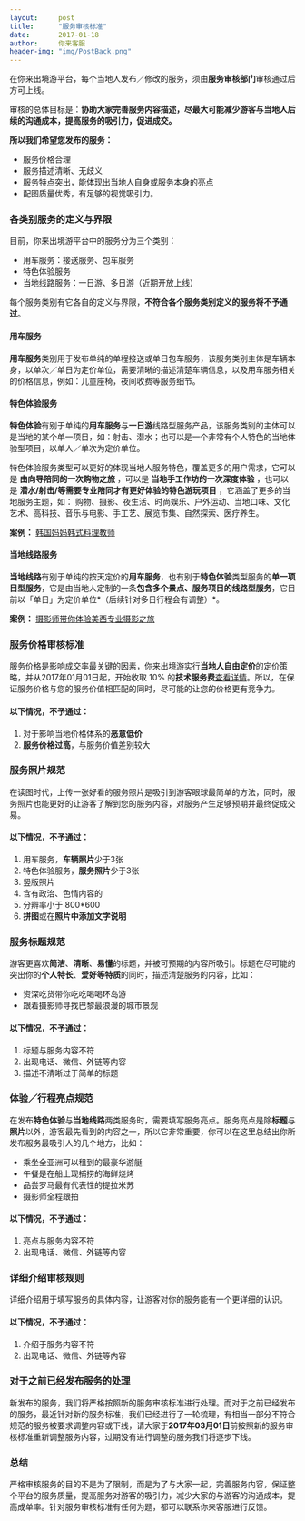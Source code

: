 ```yaml
---
layout:     post
title:      "服务审核标准"
date:       2017-01-18
author:     你来客服
header-img: "img/PostBack.png"
---
```


在你来出境游平台，每个当地人发布／修改的服务，须由**服务审核部门**审核通过后方可上线。   

审核的总体目标是：**协助大家完善服务内容描述，尽最大可能减少游客与当地人后续的沟通成本，提高服务的吸引力，促进成交。**  

**所以我们希望您发布的服务：**  

* 服务价格合理
* 服务描述清晰、无歧义
* 服务特点突出，能体现出当地人自身或服务本身的亮点
* 配图质量优秀，有足够的视觉吸引力。

### 各类别服务的定义与界限
目前，你来出境游平台中的服务分为三个类别：  

* 用车服务：接送服务、包车服务
* 特色体验服务
* 当地线路服务：一日游、多日游（近期开放上线）  
  
每个服务类别有它各自的定义与界限，**不符合各个服务类别定义的服务将不予通过**。

#### 用车服务
**用车服务**类别用于发布单纯的单程接送或单日包车服务，该服务类别主体是车辆本身，以单次／单日为定价单位，需要清晰的描述清楚车辆信息，以及用车服务相关的价格信息，例如：儿童座椅，夜间收费等服务细节。  

#### 特色体验服务
**特色体验**有别于单纯的**用车服务**与**一日游**线路型服务产品，该服务类别的主体可以是当地的某个单一项目，如：射击、潜水；也可以是一个非常有个人特色的当地体验型项目，以单人／单次为定价单位。  

特色体验服务类型可以更好的体现当地人服务特色，覆盖更多的用户需求，它可以是 **由向导陪同的一次购物之旅** ，可以是 **当地手工作坊的一次深度体验** ，也可以是 **潜水/射击/等需要专业陪同才有更好体验的特色游玩项目** ，它涵盖了更多的当地服务主题，如： 购物、摄影、夜生活、时尚娱乐、户外运动、当地口味、文化艺术、高科技、音乐与电影、手工艺、展览市集、自然探索、医疗养生。

**案例：**
[韩国妈妈韩式料理教师](nilai://service/detail?auditData=0&serviceId=8817)

#### 当地线路服务
**当地线路**有别于单纯的按天定价的**用车服务**，也有别于**特色体验**类型服务的**单一项目型服务**，它是由当地人定制的一条**包含多个景点、服务项目的线路型服务**，它目前以「单日」为定价单位*（后续针对多日行程会有调整）*。  

**案例：**
[摄影师带你体验美西专业摄影之旅](nilai://service/detail?auditData=0&serviceId=5626)

### 服务价格审核标准
服务价格是影响成交率最关键的因素，你来出境游实行**当地人自由定价**的定价策略，并从2017年01月01日起，开始收取 10% 的**技术服务费**[查看详情](https://jinzhuonilai.github.io/2016/12/20/关于你来出境游收取技术服务费的公告/)。所以，在保证服务价格与您的服务价值相匹配的同时，尽可能的让您的价格更有竞争力。  

#### 以下情况，不予通过：
1. 对于影响当地价格体系的**恶意低价**
2. **服务价格过高**，与服务价值差别较大
 
### 服务照片规范
在读图时代，上传一张好看的服务照片是吸引到游客眼球最简单的方法，同时，服务照片也能更好的让游客了解到您的服务内容，对服务产生足够预期并最终促成交易。

#### 以下情况，不予通过：
1. 用车服务，**车辆照片**少于3张
2. 特色体验服务，**服务照片**少于3张
3. 竖版照片
4. 含有政治、色情内容的
5. 分辨率小于 800*600
6. **拼图**或在**照片中添加文字说明**

### 服务标题规范
游客更喜欢**简洁**、**清晰**、**易懂**的标题，并被可预期的内容所吸引。标题在尽可能的突出你的**个人特长**、**爱好等特质**的同时，描述清楚服务的内容，比如：  

* 资深吃货带你吃吃喝喝环岛游
* 跟着摄影师寻找巴黎最浪漫的城市景观  

#### 以下情况，不予通过：
1. 标题与服务内容不符
2. 出现电话、微信、外链等内容
3. 描述不清晰过于简单的标题

### 体验／行程亮点规范
在发布**特色体验**与**当地线路**两类服务时，需要填写服务亮点。服务亮点是除**标题**与**照片**以外，游客最先看到的内容之一，所以它非常重要，你可以在这里总结出你所发布服务最吸引人的几个地方，比如：  

* 乘坐全亚洲可以租到的最豪华游艇
* 午餐是在船上现捕捞的海鲜烧烤
* 品尝罗马最有代表性的提拉米苏
* 摄影师全程跟拍

#### 以下情况，不予通过：
1. 亮点与服务内容不符
2. 出现电话、微信、外链等内容

### 详细介绍审核规则
详细介绍用于填写服务的具体内容，让游客对你的服务能有一个更详细的认识。  

#### 以下情况，不予通过：
1. 介绍于服务内容不符
2. 出现电话、微信、外链等内容  

### 对于之前已经发布服务的处理
新发布的服务，我们将严格按照新的服务审核标准进行处理。而对于之前已经发布的服务，最近针对新的服务标准，我们已经进行了一轮梳理，有相当一部分不符合规范的服务被要求调整内容或下线，请大家于**2017年03月01日**前按照新的服务审核标准重新调整服务内容，过期没有进行调整的服务我们将逐步下线。 

### 总结
严格审核服务的目的不是为了限制，而是为了与大家一起，完善服务内容，保证整个平台的服务质量，提高服务对游客的吸引力，减少大家的与游客的沟通成本，提高成单率。针对服务审核标准有任何为题，都可以联系你来客服进行反馈。
